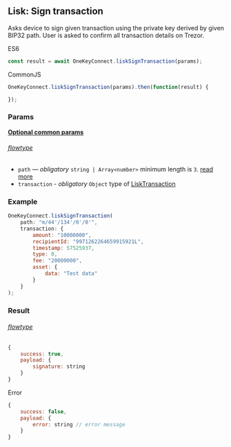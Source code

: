 
## Lisk: Sign transaction
Asks device to sign given transaction using the private key derived by given BIP32 path. User is asked to confirm all transaction
details on Trezor.

ES6
```javascript
const result = await OneKeyConnect.liskSignTransaction(params);
```

CommonJS
```javascript
OneKeyConnect.liskSignTransaction(params).then(function(result) {

});
```

### Params
[****Optional common params****](./commonParams)
###### [flowtype](https://github.com/OneKeyHQ/connect/blob/onekey/src/js/types/lisk.js#L121-L124)
* `path` — *obligatory* `string | Array<number>` minimum length is `3`. [read more](./path)
* `transaction` - *obligatory* `Object` type of [LiskTransaction](https://github.com/OneKeyHQ/connect/blob/onekey/src/js/types/lisk.js#42-L52)

### Example
```javascript
OneKeyConnect.liskSignTransaction(
    path: "m/44'/134'/0'/0'",
    transaction: {
        amount: "10000000",
        recipientId: "9971262264659915921L",
        timestamp: 57525937,
        type: 0,
        fee: "20000000",
        asset: {
            data: "Test data"
        }
    }
);
```

### Result
###### [flowtype](https://github.com/OneKeyHQ/connect/blob/onekey/src/js/types/lisk.js#L126-L129)
```javascript
{
    success: true,
    payload: {
        signature: string
    }
}
```
Error
```javascript
{
    success: false,
    payload: {
        error: string // error message
    }
}
```

